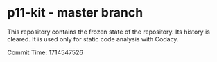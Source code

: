# p11-kit - master branch

This repository contains the frozen state of the repository.
Its history is cleared. It is used only for static code
analysis with Codacy.

Commit Time: 1714547526
